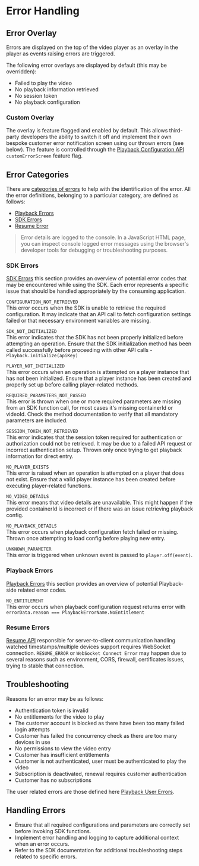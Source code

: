 # Error Handling

## Error Overlay

Errors are displayed on the top of the video player as an overlay in the player as events raising errors are triggered.

The following error overlays are displayed by default (this may be overridden):

- Failed to play the video
- No playback information retrieved
- No session token
- No playback configuration

### Custom Overlay

The overlay is feature flagged and enabled by default. This allows third-party developers the ability to switch it off
and implement their own bespoke customer error notification screen using our thrown errors (see below). The feature is 
controlled through the [Playback Configuration API](../../reference/Playback-Configuration-API.yaml) `customErrorScreen` feature flag.

## Error Categories

There are [categories of errors](https://sdk-docs.playback.streamamg.com/v1/docs/enums/ErrorType.html) to help with the
identification of the error. All the error definitions, belonging to a particular category,  are defined as follows:

- [Playback Errors](https://sdk-docs.playback.streamamg.com/v1/docs/enums/PlaybackErrorName.html)
- [SDK Errors](https://sdk-docs.playback.streamamg.com/v1/docs/enums/SDKErrorName.html)
- [Resume Error](https://sdk-docs.playback.streamamg.com/v1/docs/enums/ResumeErrorName.html)

> Error details are logged to the console. In a JavaScript HTML page, you can inspect console logged error messages
> using the browser's developer tools for debugging or troubleshooting purposes.

### SDK Errors

[SDK Errors](https://sdk-docs.playback.streamamg.com/v1/docs/enums/SDKErrorName.html)
this section provides an overview of potential error codes that may be encountered while using the SDK.
Each error represents a specific issue that should be handled appropriately by the consuming application.

`CONFIGURATION_NOT_RETRIEVED`  
This error occurs when the SDK is unable to retrieve the required configuration. It may indicate that an API call to
fetch configuration settings failed or that necessary environment variables are missing.

`SDK_NOT_INITIALIZED`  
This error indicates that the SDK has not been properly initialized before attempting an operation. Ensure that the SDK
initialization method has been called successfully before proceeding with other API calls - `Playback.initialize(apiKey)`

`PLAYER_NOT_INITIALIZED`  
This error occurs when an operation is attempted on a player instance that has not been initialized. Ensure that a
player instance has been created and properly set up before calling player-related methods.

`REQUIRED_PARAMETERS_NOT_PASSED`  
This error is thrown when one or more required parameters are missing from an SDK function call, for most cases it's
missing containerId or videoId. Check the method documentation to verify that all mandatory parameters are included.

`SESSION_TOKEN_NOT_RETRIEVED`  
This error indicates that the session token required for authentication or authorization could not be retrieved. It
may be due to a failed API request or incorrect authentication setup. Thrown only once trying to get playback information
for direct entry.

`NO_PLAYER_EXISTS`  
This error is raised when an operation is attempted on a player that does not exist. Ensure that a valid player instance
has been created before executing player-related functions.

`NO_VIDEO_DETAILS`  
This error means that video details are unavailable. This might happen if the provided containerId
is incorrect or if there was an issue retrieving playback config.

`NO_PLAYBACK_DETAILS`  
This error occurs when playback configuration fetch failed or missing. Thrown once attempting to load config before
playing new entry.

`UNKNOWN_PARAMETER`  
This error is triggered when unknown event is passed to `player.off(event)`.

### Playback Errors

[Playback Errors](https://sdk-docs.playback.streamamg.com/v1/docs/enums/PlaybackErrorName.html)
this section provides an overview of potential Playback-side related error codes.

`NO_ENTITLEMENT`  
This error occurs when playback configuration request returns error with `errorData.reason === PlaybackErrorName.NoEntitlement`

### Resume Errors

[Resume API](https://sdk-docs.playback.streamamg.com/v1/docs/enums/ResumeErrorName.html) responsible for server-to-client
communication handling watched timestamps/multiple devices support requires WebSocket connection.
`RESUME_ERROR` or `WebSocket Connect Error` may happen due to several reasons such as environment, CORS, firewall,
certificates issues, trying to stable that connection.

## Troubleshooting

Reasons for an error may be as follows:

- Authentication token is invalid
- No entitlements for the video to play
- The customer account is blocked as there have been too many failed login attempts
- Customer has failed the concurrency check as there are too many devices in use
- No permissions to view the video entry
- Customer has insufficient entitlements
- Customer is not authenticated, user must be authenticated to play the video
- Subscription is deactivated, renewal requires customer authentication
- Customer has no subscriptions

The user related errors are those defined here [Playback User Errors](https://sdk-docs.playback.streamamg.com/v1/docs/enums/PlaybackErrorName.html).

## Handling Errors
- Ensure that all required configurations and parameters are correctly set before invoking SDK functions.
- Implement error handling and logging to capture additional context when an error occurs.
- Refer to the SDK documentation for additional troubleshooting steps related to specific errors.

